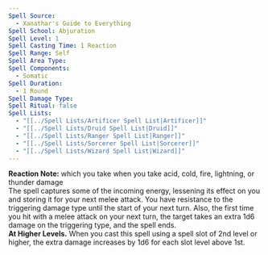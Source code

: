 ```yaml
---
Spell Source:
  - Xanathar's Guide to Everything
Spell School: Abjuration
Spell Level: 1
Spell Casting Time: 1 Reaction
Spell Range: Self
Spell Area Type: 
Spell Components:
  - Somatic
Spell Duration:
  - 1 Round
Spell Damage Type: 
Spell Ritual: false
Spell Lists:
  - "[[../Spell Lists/Artificer Spell List|Artificer]]"
  - "[[../Spell Lists/Druid Spell List|Druid]]"
  - "[[../Spell Lists/Ranger Spell List|Ranger]]"
  - "[[../Spell Lists/Sorcerer Spell List|Sorcerer]]"
  - "[[../Spell Lists/Wizard Spell List|Wizard]]"
---
```


**Reaction Note:** which you take when you take acid, cold, fire, lightning, or thunder damage  
The spell captures some of the incoming energy, lessening its effect on you and storing it for your next melee attack. You have resistance to the triggering damage type until the start of your next turn. Also, the first time you hit with a melee attack  on your next turn, the target takes an extra 1d6 damage on the triggering type, and the spell ends.  
**At Higher Levels.** When you cast this spell using a spell slot of 2nd level or higher, the extra damage increases by 1d6 for each slot level above 1st.
